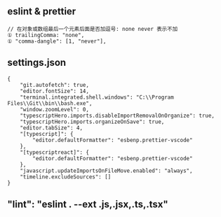 ##  eslint & prettier
    // 在对象或数组最后一个元素后面是否加逗号: none never 表示不加
    ① trailingComma: "none",         
    ① "comma-dangle": [1, "never"], 

## settings.json
    {
        "git.autofetch": true,
        "editor.fontSize": 14,
        "terminal.integrated.shell.windows": "C:\\Program Files\\Git\\bin\\bash.exe",
        "window.zoomLevel": 0,
        "typescriptHero.imports.disableImportRemovalOnOrganize": true,
        "typescriptHero.imports.organizeOnSave": true,
        "editor.tabSize": 4,
        "[typescript]": {
            "editor.defaultFormatter": "esbenp.prettier-vscode"
        },
        "[typescriptreact]": {
            "editor.defaultFormatter": "esbenp.prettier-vscode"
        },
        "javascript.updateImportsOnFileMove.enabled": "always",
        "timeline.excludeSources": []
    }

##  "lint": "eslint . --ext .js,.jsx,.ts,.tsx"